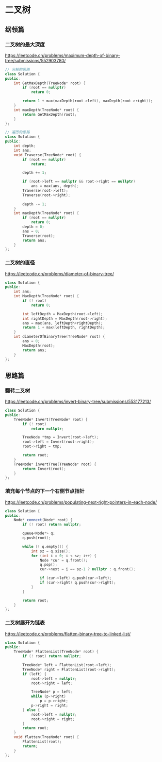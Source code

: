 # 二叉树

## 纲领篇

### 二叉树的最大深度
https://leetcode.cn/problems/maximum-depth-of-binary-tree/submissions/552903780/
```c++
// 分解的思路
class Solution {
public:
    int GetMaxDepth(TreeNode* root) {
        if (root == nullptr)
            return 0;

        return 1 + max(maxDepth(root->left), maxDepth(root->right));
    }
    int maxDepth(TreeNode* root) {
        return GetMaxDepth(root);
    }
};
```

```c++
// 遍历的思路
class Solution {
public:
    int depth;
    int ans;
    void Traverse(TreeNode* root) {
        if (root == nullptr)
            return;

        depth += 1;

        if (root->left == nullptr && root->right == nullptr)
            ans = max(ans, depth);
        Traverse(root->left);
        Traverse(root->right);
        
        depth -= 1;
    }
    int maxDepth(TreeNode* root) {
        if (root == nullptr)
            return 0;
        depth = 0;
        ans = 0;
        Traverse(root);
        return ans;
    }
};
```

### 二叉树的直径
https://leetcode.cn/problems/diameter-of-binary-tree/
```c++
class Solution {
public:
    int ans;
    int MaxDepth(TreeNode* root) {
        if (! root)
            return 0;

        int leftDepth = MaxDepth(root->left);
        int rightDepth = MaxDepth(root->right);
        ans = max(ans, leftDepth+rightDepth);
        return 1 + max(leftDepth, rightDepth);
    }
    int diameterOfBinaryTree(TreeNode* root) {
        ans = 0;
        MaxDepth(root);
        return ans;
    }
};
```

## 思路篇

### 翻转二叉树
https://leetcode.cn/problems/invert-binary-tree/submissions/553177213/
```c++
class Solution {
public:
    TreeNode* Invert(TreeNode* root) {
        if (! root)
            return nullptr;

        TreeNode *tmp = Invert(root->left);
        root->left = Invert(root->right);
        root->right = tmp;

        return root;
    }
    TreeNode* invertTree(TreeNode* root) {
        return Invert(root);
    }
};
```

### 填充每个节点的下一个右侧节点指针
https://leetcode.cn/problems/populating-next-right-pointers-in-each-node/
```c++
class Solution {
public:
    Node* connect(Node* root) {
        if (! root) return nullptr;

        queue<Node*> q;
        q.push(root);

        while (! q.empty()) {
            int sz = q.size();
            for (int i = 0; i < sz; i++) {
                Node *cur = q.front();
                q.pop();
                cur->next = i == sz-1 ? nullptr : q.front();

                if (cur->left) q.push(cur->left);
                if (cur->right) q.push(cur->right);
            }
        }

        return root;
    }
};
```

### 二叉树展开为链表
https://leetcode.cn/problems/flatten-binary-tree-to-linked-list/
```c++
class Solution {
public:
    TreeNode* FlattenList(TreeNode* root) {
        if (! root) return nullptr;

        TreeNode* left = FlattenList(root->left);
        TreeNode* right = FlattenList(root->right);
        if (left) {
            root->left = nullptr;
            root->right = left;

            TreeNode* p = left;
            while (p->right)
                p = p->right;
            p->right = right;
        } else {
            root->left = nullptr;
            root->right = right;
        }
        return root;
    }
    void flatten(TreeNode* root) {
        FlattenList(root);
        return;
    }
};
```

